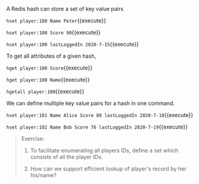A Redis hash can store a set of key value pairs

`hset player:100 Name Peter`{{execute}}

`hset player:100 Score 90`{{execute}}

`hset player:100 lastLoggedIn 2020-7-15`{{execute}}


To get all attributes of a given hash,

`hget player:100 Score`{{execute}}

`hget player:100 Name`{{execute}}

`hgetall player:100`{{execute}}


We can define multiple key value pairs for a hash in one command.

`hset player:101 Name Alice Score 80 lastLoggedIn 2020-7-18`{{execute}}

`hset player:102 Name Bob Score 76 lastLoggedIn 2020-7-19`{{execute}}


> Exercise:
>
> 1) To facilitate enumerating all players IDs, define a set which consists of all the player IDs.
>
> 2) How can we support efficient lookup of player's record by her his/name?
>
>





